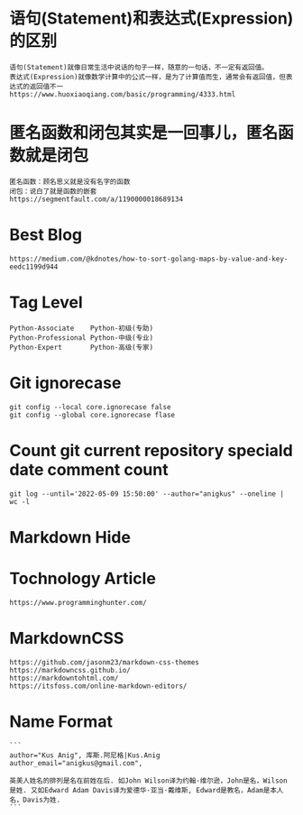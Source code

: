 # 语句(Statement)和表达式(Expression)的区别
    语句(Statement)就像日常生活中说话的句子一样，随意的一句话，不一定有返回值。
    表达式(Expression)就像数学计算中的公式一样，是为了计算值而生，通常会有返回值，但表达式的返回值不一
    https://www.huoxiaoqiang.com/basic/programming/4333.html

# 匿名函数和闭包其实是一回事儿，匿名函数就是闭包
    匿名函数：顾名思义就是没有名字的函数
    闭包：说白了就是函数的嵌套
    https://segmentfault.com/a/1190000018689134

# Best Blog
    https://medium.com/@kdnotes/how-to-sort-golang-maps-by-value-and-key-eedc1199d944

# Tag Level
    Python-Associate    Python-初级(专助)
    Python-Professional Python-中级(专业)
    Python-Expert       Python-高级(专家)

# Git ignorecase
    git config --local core.ignorecase false
    git config --global core.ignorecase flase

# Count git current repository speciald date comment count
    git log --until='2022-05-09 15:50:00' --author="anigkus" --oneline | wc -l

# Markdown Hide
[This is a comment that will be hidden1.]:# 
[This is a comment that will be hidden2. 
This is a comment that will be hidden3.]:# 
[This is a comment that will be hidden4.]: # 

# Tochnology Article
    https://www.programminghunter.com/

# MarkdownCSS
    https://github.com/jasonm23/markdown-css-themes
    https://markdowncss.github.io/
    https://markdowntohtml.com/
    https://itsfoss.com/online-markdown-editors/

# Name Format

    ```
    author="Kus Anig", 库斯.阿尼格|Kus.Anig
    author_email="anigkus@gmail.com",

    英美人姓名的排列是名在前姓在后. 如John Wilson译为约翰·维尔逊，John是名，Wilson 是姓. 又如Edward Adam Davis译为爱德华·亚当·戴维斯, Edward是教名，Adam是本人名，Davis为姓.
    ```